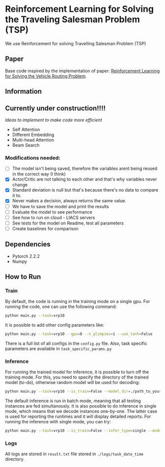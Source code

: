 
# Reinforcement Learning for Solving the Traveling Salesman Problem (TSP)

We use Reinforcement for solving Travelling Salesman Problem (TSP)

## Paper
Base code inspired by the implementation of paper: [Reinforcement Learning for Solving the Vehicle Routing Problem](https://arxiv.org/abs/1802.04240v2). 

## Information
## Currently under construction!!!! 
*Ideas to implement to make code more efficient*
* Self Attention
* Different Embedding
* Multi-head Attention
* Beam Search
  
### Modifications needed:
- [ ] The model isn't being saved, therefore the variables arent being reused in the correct way (I think)
- [x] Actor/Critic are not talking to each other and that's why variables never change
- [x] Standard deviation is null but that's because there's no data to compare it to.
- [x] Never makes a decision, always returns the same value.
- [ ] We have to save the model and print the results
- [ ] Evaluate the model to see performance
- [ ] See how to run on cloud - LIACS servers
- [ ] See tests for the model on Readme, test all parameters
- [ ] Create baselines for comparison

## Dependencies

* Pytorch 2.2.2
* Numpy

## How to Run
### Train
By default, the code is running in the training mode on a single gpu. For running the code, one can use the following command:
```bash
python main.py --task=vrp10
```

It is possible to add other config parameters like:
```bash
python main.py --task=vrp10 --gpu=0 --n_glimpses=1 --use_tanh=False 
```
There is a full list of all configs in the ``config.py`` file. Also, task specific parameters are available in ``task_specific_params.py``
### Inference
For running the trained model for inference, it is possible to turn off the training mode. For this, you need to specify the directory of the trained model (to-do), otherwise random model will be used for decoding:
```bash
python main.py --task=vrp10 --is_train=False --model_dir=./path_to_your_saved_checkpoint
```
The default inference is run in batch mode, meaning that all testing instances are fed simultanously. It is also possible to do inference in single mode, which means that we decode instances one-by-one. The latter case is used for reporting the runtimes and it will display detailed reports. For running the inference with single mode, you can try:
```bash
python main.py --task=vrp10 --is_train=False --infer_type=single --model_dir=./path_to_your_saved_checkpoint
```
### Logs
All logs are stored in ``result.txt`` file stored in ``./logs/task_date_time`` directory.

<!---## Acknowledgements
Thanks to [pemami4911/neural-combinatorial-rl-pytorch](https://github.com/pemami4911/neural-combinatorial-rl-pytorch) for getting the idea of restructuring the code.)---!>
